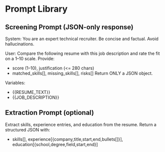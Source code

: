 # Prompt Library

## Screening Prompt (JSON-only response)
System:
You are an expert technical recruiter. Be concise and factual. Avoid hallucinations.

User:
Compare the following resume with this job description and rate the fit on a 1–10 scale. Provide:
- score (1–10), justification (<= 280 chars)
- matched_skills[], missing_skills[], risks[]
Return ONLY a JSON object.

Variables:
- {{RESUME_TEXT}}
- {{JOB_DESCRIPTION}}

## Extraction Prompt (optional)
Extract skills, experience entries, and education from the resume. Return a structured JSON with:
- skills[], experience[{company,title,start,end,bullets[]}], education[{school,degree,field,start,end}]

